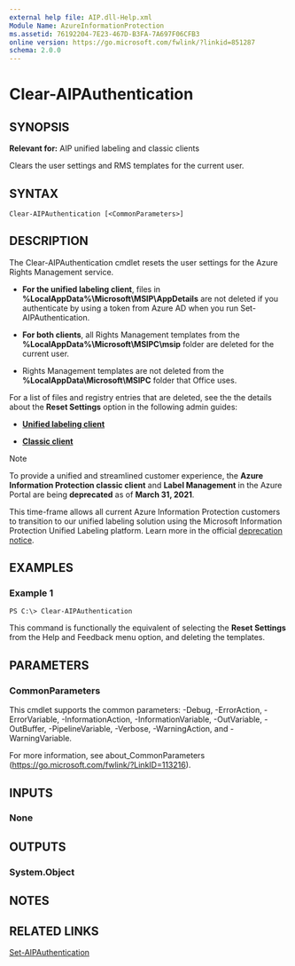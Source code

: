 ```yaml
---
external help file: AIP.dll-Help.xml
Module Name: AzureInformationProtection
ms.assetid: 76192204-7E23-467D-B3FA-7A697F06CFB3
online version: https://go.microsoft.com/fwlink/?linkid=851287
schema: 2.0.0
---
```


# Clear-AIPAuthentication

## SYNOPSIS
**Relevant for:** AIP unified labeling and classic clients

Clears the user settings and RMS templates for the current user.

## SYNTAX

```
Clear-AIPAuthentication [<CommonParameters>]
```

## DESCRIPTION
The Clear-AIPAuthentication cmdlet resets the user settings for the Azure Rights Management service. 

- **For the unified labeling client**, files in **%LocalAppData%\Microsoft\MSIP\AppDetails** are not deleted if you authenticate by using a token from Azure AD when you run Set-AIPAuthentication.

- **For both clients**, all Rights Management templates from the **%LocalAppData%\Microsoft\MSIPC\msip** folder are deleted for the current user. 

- Rights Management templates are not deleted from the **%LocalAppData\Microsoft\MSIPC** folder that Office uses.

For a list of files and registry entries that are deleted, see the the details about the **Reset Settings** option in the following admin guides:

- **[Unified labeling client](/information-protection/rms-client/clientv2-admin-guide#more-information-about-the-reset-settings-option)**

- **[Classic client](/information-protection/rms-client/client-admin-guide#more-information-about-the-reset-settings-option)**

> [!NOTE]
> To provide a unified and streamlined customer experience, the **Azure Information Protection classic client** and **Label Management** in the Azure Portal are being **deprecated** as of **March 31, 2021**. 
> 
> This time-frame allows all current Azure Information Protection customers to transition to our unified labeling solution using the Microsoft Information Protection Unified Labeling platform. Learn more in the official [deprecation notice](https://aka.ms/aipclassicsunset).
>

## EXAMPLES

### Example 1
```
PS C:\> Clear-AIPAuthentication
```

This command is functionally the equivalent of selecting the **Reset Settings** from the Help and Feedback menu option, and deleting the templates.

## PARAMETERS

### CommonParameters
This cmdlet supports the common parameters: -Debug, -ErrorAction, -ErrorVariable, -InformationAction, -InformationVariable, -OutVariable, -OutBuffer, -PipelineVariable, -Verbose, -WarningAction, and -WarningVariable. 

For more information, see about_CommonParameters (https://go.microsoft.com/fwlink/?LinkID=113216).

## INPUTS

### None

## OUTPUTS

### System.Object

## NOTES

## RELATED LINKS

[Set-AIPAuthentication](./Set-AIPAuthentication.md)